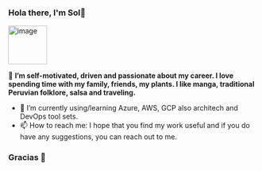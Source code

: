 ### Hola there, I'm Sol👋
<img width="78" alt="image" src="https://user-images.githubusercontent.com/102182984/220896586-897a4f57-5f4d-43f2-a0b7-3f76ce2d0ae6.png">

🔭 **I’m self-motivated, driven and passionate about my career. I love spending time with my family, friends, my plants. I like manga, traditional Peruvian folklore, salsa and traveling.**
- 🌱 I’m currently using/learning Azure, AWS, GCP also architech and DevOps tool sets.
- 📫 How to reach me: I hope that you find my work useful and if you do have any suggestions, you can reach out to me.
### Gracias 🦖

<!--
**sol-arrascue/sol-arrascue** is a ✨ _special_ ✨ repository because its `README.md` (this file) appears on your GitHub profile.


- 
-->
